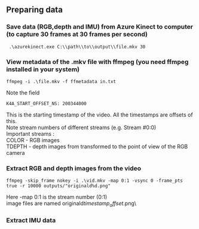 ## Preparing data

### Save data (RGB,depth and IMU) from Azure Kinect to computer (to capture 30 frames at 30 frames per second)
```
 .\azurekinect.exe C:\\path\\to\\output\\file.mkv 30
 ```
 
 ### View metadata of the .mkv file with ffmpeg (you need ffmpeg installed in your system)
 ```
 ffmpeg -i .\file.mkv -f ffmetadata in.txt
 ```
 
 Note the field 
 ```
 K4A_START_OFFSET_NS: 200344000
 ```
 This is the starting timestamp of the video. All the timestamps are offsets of this.\
 Note stream numbers of different streams (e.g.  Stream #0:0)\
 Important streams :\
 COLOR - RGB images \
 TDEPTH - depth images from transformed to the point of view of the RGB camera
 
 ### Extract RGB and depth images from the video
 ```
 ffmpeg -skip_frame nokey -i .\vid.mkv -map 0:1 -vsync 0 -frame_pts true -r 10000 outputs/"originald%d.png"
 ```
 Here -map 0:1 is the stream number (0:1) \
 image files are named originald$timestamp_offset$.png\
 
 ### Extract IMU data
 
 
 
 
